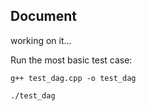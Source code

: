 ## Document


working on it...


Run the most basic test case:

```
g++ test_dag.cpp -o test_dag
```
```
./test_dag
```

